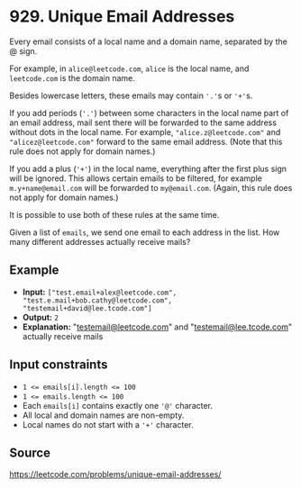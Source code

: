 # 929. Unique Email Addresses

Every email consists of a local name and a domain name, separated by the @
sign.

For example, in `alice@leetcode.com`, `alice` is the local name, and
`leetcode.com` is the domain name.

Besides lowercase letters, these emails may contain `'.'`s or `'+'`s.

If you add periods (`'.'`) between some characters in the local name part of
an email address, mail sent there will be forwarded to the same address
without dots in the local name. For example, `"alice.z@leetcode.com"` and
`"alicez@leetcode.com"` forward to the same email address. (Note that this
rule does not apply for domain names.)

If you add a plus (`'+'`) in the local name, everything after the first plus
sign will be ignored. This allows certain emails to be filtered, for example
`m.y+name@email.com` will be forwarded to `my@email.com`. (Again, this rule does
not apply for domain names.)

It is possible to use both of these rules at the same time.

Given a list of `emails`, we send one email to each address in the list. How
many different addresses actually receive mails?

## Example

-   **Input:** `["test.email+alex@leetcode.com", "test.e.mail+bob.cathy@leetcode.com", "testemail+david@lee.tcode.com"]`
-   **Output:** `2`
-   **Explanation:** "testemail@leetcode.com" and "testemail@lee.tcode.com" actually receive mails

## Input constraints

-   `1 <= emails[i].length <= 100`
-   `1 <= emails.length <= 100`
-   Each `emails[i]` contains exactly one `'@'` character.
-   All local and domain names are non-empty.
-   Local names do not start with a `'+'` character.

## Source

https://leetcode.com/problems/unique-email-addresses/
